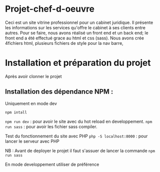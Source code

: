 # Projet-chef-d-oeuvre
Ceci est un site vitrine professionnel pour un cabinet juridique. Il présente les informations sur les services qu'offre le cabinet à ses clients entre autres.
Pour se faire, nous avons réalisé un front end et un back end; le front end a été effectué grace au html et css (sass). Nous avons crée 4fichiers html, 
plusieurs fichiers de style pour la nav barre, 


# Installation et préparation du projet

Après avoir clonner le projet

## Installation des dépendance NPM : 


Uniquement en mode dev

`npm intall`

`npm run dev` : pour avoir le site avec du hot reload en developpement.
`npm run sass` : pour avoir les fichier sass compiler.

Test du fonctionnement du site avec PHP
`php -S localhost:8000` : pour lancer le serveur avec PHP


NB : Avant de deployer le projet il faut s'assuer de lancer la commande `npm run sass`


En mode developpement utiliser de préférence